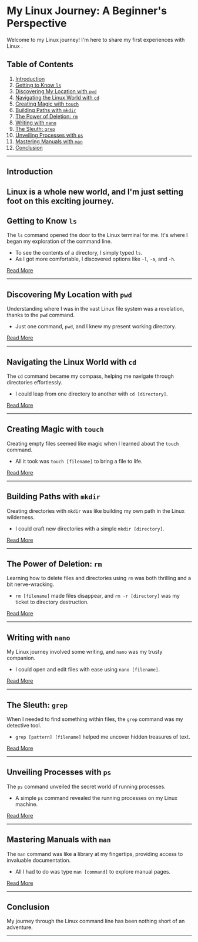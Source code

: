 # My Linux Journey: A Beginner's Perspective

Welcome to my Linux journey! I'm here to share my first experiences with Linux .

## Table of Contents

1. [Introduction](#introduction)
2. [Getting to Know `ls`](#getting-to-know-ls)
3. [Discovering My Location with `pwd`](#discovering-my-location-with-pwd)
4. [Navigating the Linux World with `cd`](#navigating-the-linux-world-with-cd)
5. [Creating Magic with `touch`](#creating-magic-with-touch)
6. [Building Paths with `mkdir`](#building-paths-with-mkdir)
7. [The Power of Deletion: `rm`](#the-power-of-deletion-rm)
8. [Writing with `nano`](#writing-with-nano)
9. [The Sleuth: `grep`](#the-sleuth-grep)
10. [Unveiling Processes with `ps`](#unveiling-processes-with-ps)
11. [Mastering Manuals with `man`](#mastering-manuals-with-man)
12. [Conclusion](#conclusion)

---

## Introduction

Linux is a whole new world, and I'm just setting foot on this exciting journey.
---

## Getting to Know `ls`

The `ls` command opened the door to the Linux terminal for me. It's where I began my exploration of the command line.

- To see the contents of a directory, I simply typed `ls`.
- As I got more comfortable, I discovered options like `-l`, `-a`, and `-h`.

[Read More](ls.md)

---

## Discovering My Location with `pwd`

Understanding where I was in the vast Linux file system was a revelation, thanks to the `pwd` command.

- Just one command, `pwd`, and I knew my present working directory.

[Read More](pwd.md)

---

## Navigating the Linux World with `cd`

The `cd` command became my compass, helping me navigate through directories effortlessly.

- I could leap from one directory to another with `cd [directory]`.

[Read More](cd.md)

---

## Creating Magic with `touch`

Creating empty files seemed like magic when I learned about the `touch` command.

- All it took was `touch [filename]` to bring a file to life.

[Read More](touch.md)

---

## Building Paths with `mkdir`

Creating directories with `mkdir` was like building my own path in the Linux wilderness.

- I could craft new directories with a simple `mkdir [directory]`.

[Read More](mkdir.md)

---

## The Power of Deletion: `rm`

Learning how to delete files and directories using `rm` was both thrilling and a bit nerve-wracking.

- `rm [filename]` made files disappear, and `rm -r [directory]` was my ticket to directory destruction.

[Read More](rm.md)

---

## Writing with `nano`

My Linux journey involved some writing, and `nano` was my trusty companion.

- I could open and edit files with ease using `nano [filename]`.

[Read More](nano.md)

---

## The Sleuth: `grep`

When I needed to find something within files, the `grep` command was my detective tool.

- `grep [pattern] [filename]` helped me uncover hidden treasures of text.

[Read More](grep.md)

---

## Unveiling Processes with `ps`

The `ps` command unveiled the secret world of running processes.

- A simple `ps` command revealed the running processes on my Linux machine.

[Read More](ps.md)

---

## Mastering Manuals with `man`

The `man` command was like a library at my fingertips, providing access to invaluable documentation.

- All I had to do was type `man [command]` to explore manual pages.

[Read More](man.md)

---

## Conclusion

My journey through the Linux command line has been nothing short of an adventure.

---


